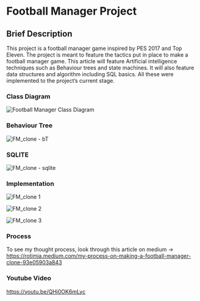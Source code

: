 # Football Manager Project


## Brief Description

This project is a football manager game inspired by PES 2017 and Top Eleven. The project is meant to feature the tactics put in place to make a football manager game. This article will feature Artificial intelligence techniques such as Behaviour trees and state machines. It will also feature data structures and algorithm including SQL basics. All these were implemented to the project’s current stage.

### Class Diagram

![Football Manager Class Diagram ](https://user-images.githubusercontent.com/53413092/189932003-d277cfec-d8dd-4fdf-8d73-eaae94975af2.png)

### Behaviour Tree

![FM_clone - bT](https://user-images.githubusercontent.com/53413092/185654892-f1060bd6-4dc5-44bd-938f-37da3f4d1508.png)

### SQLITE

![FM_clone - sqlite](https://user-images.githubusercontent.com/53413092/185654907-b0ade895-76b8-4dcb-bb3a-1d5716a3bc65.png)

### Implementation

![FM_clone 1](https://user-images.githubusercontent.com/53413092/185654922-0fcbe708-369c-4d9d-8a11-b3a5ad2315dc.png)

![FM_clone 2](https://user-images.githubusercontent.com/53413092/185654927-42254970-b5a2-458d-8544-09159da6dc43.png)

![FM_clone 3](https://user-images.githubusercontent.com/53413092/185654931-768cdde2-fe9a-4311-b6b5-1f57d050bbed.png)

### Process

To see my thought process, look through this article on medium -> https://rotimia.medium.com/my-process-on-making-a-football-manager-clone-93e05903a843

### Youtube Video

https://youtu.be/QHi0OK6mLyc
